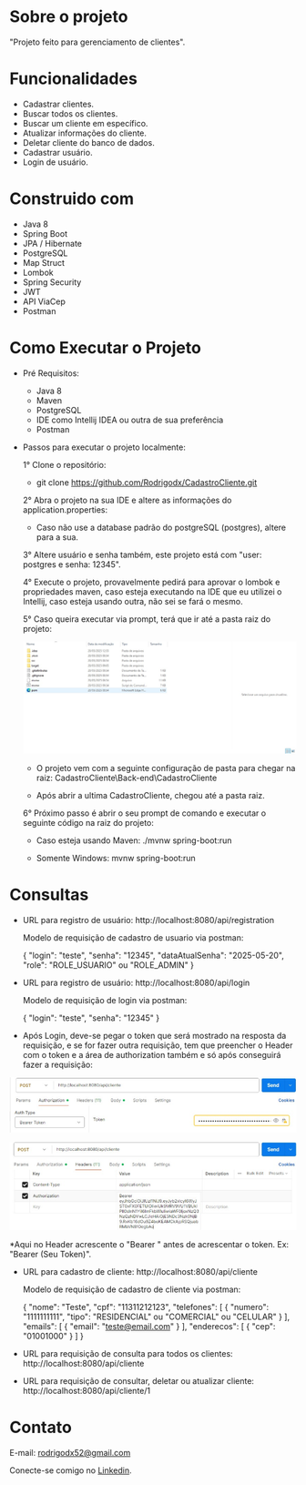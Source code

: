 # Sobre o projeto

"Projeto feito para gerenciamento de clientes".

# Funcionalidades
* Cadastrar clientes.
* Buscar todos os clientes.
* Buscar um cliente em específico.
* Atualizar informações do cliente.
* Deletar cliente do banco de dados.
* Cadastrar usuário.
* Login de usuário. 

# Construido com

* Java 8
* Spring Boot
* JPA / Hibernate
* PostgreSQL
* Map Struct
* Lombok
* Spring Security
* JWT
* API ViaCep
* Postman

# Como Executar o Projeto

  * Pré Requisitos:
    
    - Java 8
    - Maven
    - PostgreSQL
    - IDE como Intellij IDEA ou outra de sua preferência
    - Postman
  
  * Passos para executar o projeto localmente:

    1° Clone o repositório:
      - git clone https://github.com/Rodrigodx/CadastroCliente.git
        
        
    2° Abra o projeto na sua IDE e altere as informações do application.properties:
      - Caso não use a database padrão do postgreSQL (postgres), altere para a sua.
        
   
    3° Altere usuário e senha também, este projeto está com "user: postgres e senha: 12345".


    4° Execute o projeto, provavelmente pedirá para aprovar o lombok e propriedades maven, caso esteja executando na IDE que eu utilizei
    o Intellij, caso esteja usando outra, não sei se fará o mesmo.
    

    5° Caso queira executar via prompt, terá que ir até a pasta raiz do projeto:

    ![Pasta raiz](https://github.com/Rodrigodx/CadastroCliente/blob/main/imagens/ExemploPastaRaizProjeto.jpeg)

      - O projeto vem com a seguinte configuração de pasta para chegar na raiz: CadastroCliente\Back-end\CadastroCliente

        
      - Após abrir a ultima CadastroCliente, chegou até a pasta raiz.
        
        
    6° Próximo passo é abrir o seu prompt de comando e executar o seguinte código na raiz do projeto:

      - Caso esteja usando Maven: ./mvnw spring-boot:run
   
        
      - Somente Windows: mvnw spring-boot:run
        

# Consultas

  * URL para registro de usuário: http://localhost:8080/api/registration

    Modelo de requisição de cadastro de usuario via postman:
  
    {
      "login": "teste",
      "senha": "12345",
      "dataAtualSenha": "2025-05-20",
      "role": "ROLE_USUARIO" ou "ROLE_ADMIN"
    }
    
  * URL para registro de usuário: http://localhost:8080/api/login

    Modelo de requisição de login via postman:

    {
      "login": "teste",
      "senha": "12345"
    }

  * Após Login, deve-se pegar o token que será mostrado na resposta da requisição, e se for fazer outra requisição, tem que preencher o Header com o token e a área de authorization também e só após conseguirá fazer a requisição:

   ![Authorization](https://github.com/Rodrigodx/CadastroCliente/blob/main/imagens/ExemploAutorizationPostman.jpeg)

   
   ![Header](https://github.com/Rodrigodx/CadastroCliente/blob/main/imagens/ExemploHeaderPostman.jpeg)

   *Aqui no Header acrescente o "Bearer " antes de acrescentar o token. Ex: "Bearer (Seu Token)".

  * URL para cadastro de cliente: http://localhost:8080/api/cliente

    Modelo de requisição de cadastro de cliente via postman:

    {
      "nome": "Teste",
      "cpf": "11311212123",
      "telefones": [
        { "numero": "1111111111", "tipo": "RESIDENCIAL" ou "COMERCIAL" ou "CELULAR" }
      ],
      "emails": [
        { "email": "teste@email.com" }
      ],
      "enderecos": [
        { "cep": "01001000" }
      ]
    }

  * URL para requisição de consulta para todos os clientes: http://localhost:8080/api/cliente

    
  * URL para requisição de consultar, deletar ou atualizar cliente: http://localhost:8080/api/cliente/1

# Contato 

E-mail: rodrigodx52@gmail.com

Conecte-se comigo no [Linkedin](https://www.linkedin.com/in/rodrigobcorreia?lipi=urn%3Ali%3Apage%3Ad_flagship3_profile_view_base_contact_details%3BzFeSdO%2FIQ%2ByN80cn%2BhbCcg%3D%3D).

